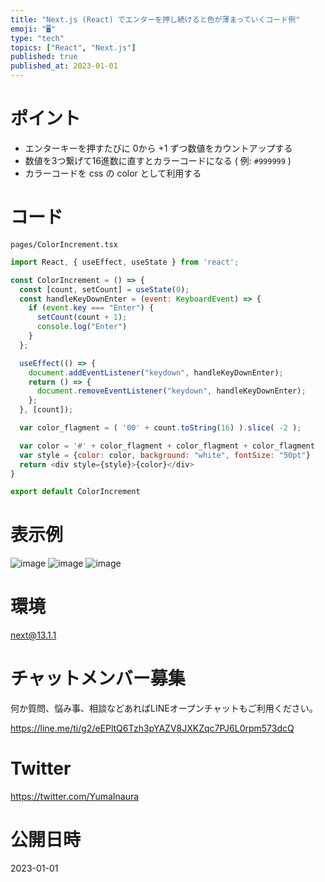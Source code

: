 ```yaml
---
title: "Next.js (React) でエンターを押し続けると色が薄まっていくコード例"
emoji: "🖥"
type: "tech"
topics: ["React", "Next.js"]
published: true
published_at: 2023-01-01
---
```


# ポイント

- エンターキーを押すたびに 0から +1 ずつ数値をカウントアップする
- 数値を3つ繋げて16進数に直すとカラーコードになる ( 例:  `#999999` )
- カラーコードを css の color として利用する

# コード

`pages/ColorIncrement.tsx`

```js
import React, { useEffect, useState } from 'react';

const ColorIncrement = () => {
  const [count, setCount] = useState(0);
  const handleKeyDownEnter = (event: KeyboardEvent) => {
    if (event.key === "Enter") {
      setCount(count + 1);
      console.log("Enter")
    }
  };

  useEffect(() => {
    document.addEventListener("keydown", handleKeyDownEnter);
    return () => {
      document.removeEventListener("keydown", handleKeyDownEnter);
    };
  }, [count]);

  var color_flagment = ( '00' + count.toString(16) ).slice( -2 );

  var color = '#' + color_flagment + color_flagment + color_flagment
  var style = {color: color, background: "white", fontSize: "50pt"}
  return <div style={style}>{color}</div>
}

export default ColorIncrement

```

# 表示例

![image](https://user-images.githubusercontent.com/13635059/210174501-fb32905d-fee2-42a4-9fc9-9cd756173138.png)
![image](https://user-images.githubusercontent.com/13635059/210174503-5f431639-a487-4342-bf93-4e7b0123cf53.png)
![image](https://user-images.githubusercontent.com/13635059/210174504-391e4135-a3ac-4c4b-839c-c54439498d71.png)

# 環境

next@13.1.1

# チャットメンバー募集


何か質問、悩み事、相談などあればLINEオープンチャットもご利用ください。

https://line.me/ti/g2/eEPltQ6Tzh3pYAZV8JXKZqc7PJ6L0rpm573dcQ


# Twitter

https://twitter.com/YumaInaura


# 公開日時

2023-01-01
